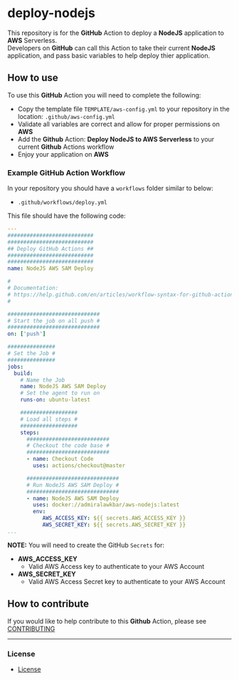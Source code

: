 # deploy-nodejs

This repository is for the **GitHub** Action to deploy a **NodeJS** application to **AWS** Serverless.  
Developers on **GitHub** can call this Action to take their current **NodeJS** application, and pass basic variables to help deploy thier application.

## How to use

To use this **GitHub** Action you will need to complete the following:
- Copy the template file `TEMPLATE/aws-config.yml` to your repository in the location: `.github/aws-config.yml`
- Validate all variables are correct and allow for proper permissions on **AWS**
- Add the **Github** Action: **Deploy NodeJS to AWS Serverless** to your current **Github** Actions workflow
- Enjoy your application on **AWS**

### Example GitHub Action Workflow

In your repository you should have a `workflows` folder similar to below:

- `.github/workflows/deploy.yml`

This file should have the following code:

```yml
---
###########################
###########################
## Deploy GitHub Actions ##
###########################
###########################
name: NodeJS AWS SAM Deploy

#
# Documentation:
# https://help.github.com/en/articles/workflow-syntax-for-github-actions
#

#############################
# Start the job on all push #
#############################
on: ['push']

###############
# Set the Job #
###############
jobs:
  build:
    # Name the Job
    name: NodeJS AWS SAM Deploy
    # Set the agent to run on
    runs-on: ubuntu-latest

    ##################
    # Load all steps #
    ##################
    steps:
      ##########################
      # Checkout the code base #
      ##########################
      - name: Checkout Code
        uses: actions/checkout@master

      #############################
      # Run NodeJS AWS SAM Deploy #
      #############################
      - name: NodeJS AWS SAM Deploy
        uses: docker://admiralawkbar/aws-nodejs:latest
        env:
           AWS_ACCESS_KEY: ${{ secrets.AWS_ACCESS_KEY }}
           AWS_SECRET_KEY: ${{ secrets.AWS_SECRET_KEY }}
...
```

**NOTE:** You will need to create the GitHub `Secrets` for:
- **AWS_ACCESS_KEY**
  - Valid AWS Access key to authenticate to your AWS Account
- **AWS_SECRET_KEY**
  - Valid AWS Access Secret key to authenticate to your AWS Account

## How to contribute

If you would like to help contribute to this **Github** Action, please see [CONTRIBUTING](https://github.com/github/deploy-nodejs/blob/master/.github/CONTRIBUTING.md)

--------------------------------------------------------------------------------

### License

- [License](https://github.com/github/deploy-nodejs/blob/master/LICENSE)
